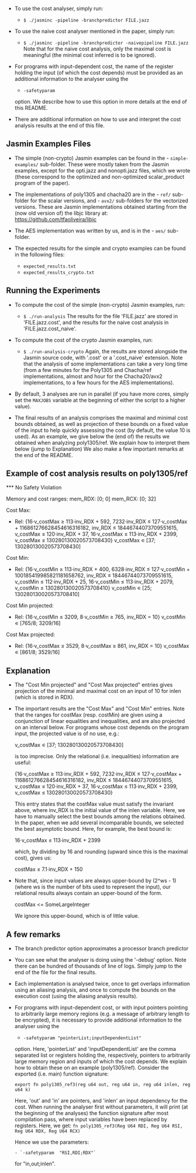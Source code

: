 - To use the cost analyser, simply run:

     - `$ ./jasminc -pipeline -branchpredictor FILE.jazz`

- To use the naive cost analyser mentioned in the paper, simply run:

     - `$ ./jasminc -pipeline -branchpredictor -naivepipeline FILE.jazz`
  Note that for the naive cost analysis, only the maximal cost is
  meaningful (the minimal cost inferred is to be ignored).

- For programs with input-dependent cost, the name of the register
  holding the input (of which the cost depends) must be provided as an
  additional information to the analyser using the

     - `-safetyparam`

  option. We describe how to use this option in more details at the end
  of this README.

- There are additional information on how to use and interpret the
  cost analysis results at the end of this file.

Jasmin Examples Files
--------------------------------------------------------------------
- The simple (non-crypto) Jasmin examples can be found in the
      - `simple-examples/`
  sub-folder.
  These were mostly taken from the Jasmin examples, except for the
  opti.jazz and nonopti.jazz files, which we wrote (these correspond
  to the optimized and non-optimized scalar_product program of the
  paper).

- The implementations of poly1305 and chacha20 are in the
      - `ref/`
  sub-folder for the scalar versions, and
      - `avx2/`
  sub-folders for the vectorized versions.
  These are Jasmin implementations obtained starting from the (now
  old version of) the libjc library at:
  https://github.com/tfaoliveira/libjc

- The AES implementation was written by us, and is in the
       - `aes/`
  sub-folder.

- The expected results for the simple and crypto examples can be found
  in the following files:
     - `expected_results.txt`
     - `expected_results_crypto.txt`


Running the Experiments
--------------------------------------------------------------------
- To compute the cost of the simple (non-crypto) Jasmin examples, run:
     - `$ ./run-analysis`
  The results for the file 'FILE.jazz' are stored in 'FILE.jazz.cost',
  and the results for the naive cost analysis in
  'FILE.jazz.cost_naive'.


- To compute the cost of the crypto Jasmin examples, run:
     - `$ ./run-analysis-crypto`
  Again, the results are stored alongside the Jasmin source code, with
  '.cost' or a '.cost_naive' extension.
  Note that the analysis of some implementations can take a very long
  time (from a few minutes for the Poly1305 and Chacha/ref
  implementations, almost and hour for the Chacha20/avx2
  implementations, to a few hours for the AES implementations).

- By default, 3 analyses are run in parallel (if you have more cores,
  simply set the `MAXJOBS` variable at the beginning of either the
  script to a higher value).

- The final results of an analysis comprises the maximal and minimal
  cost bounds obtained, as well as projection of these bounds on a
  fixed value of the input to help quickly assessing the cost (by
  default, the value 10 is used).
  As an example, we give below the (end of) the results we obtained
	when analyzing poly1305/ref. We explain how to interpret them below
	(jump to Explanation)
  We also make a few important remarks at the end of the README.



Example of cost analysis results on poly1305/ref
--------------------------------------------------------------------

*** No Safety Violation

Memory and cost ranges:
  mem_RDX: [0; 0]
  mem_RCX: [0; 32]
  
Cost Max:
* Rel:
{16·v_costMax ≥ 113·inv_RDX + 592, 7232·inv_RDX ≤ 127·v_costMax +
116861276628454616316182, inv_RDX ≤ 18446744073709551615, v_costMax ≤
120·inv_RDX + 37, 16·v_costMax ≤ 113·inv_RDX + 2399, v_costMax ≤
130280130020573708430}
v_costMax ∊ [37; 130280130020573708430]

Cost Min:
* Rel:
{16·v_costMin ≥ 113·inv_RDX + 400, 6328·inv_RDX ≤ 127·v_costMin +
100185419985821181658762, inv_RDX ≤ 18446744073709551615, v_costMin ≤
112·inv_RDX + 25, 16·v_costMin ≤ 113·inv_RDX + 2079, v_costMin ≤
130280130020573708410}
v_costMin ∊ [25; 130280130020573708410]


Cost Min projected:
* Rel:
{16·v_costMin ≤ 3209, 8·v_costMin ≥ 765, inv_RDX = 10}
v_costMin ∊ [765/8; 3209/16]


Cost Max projected:
* Rel:
{16·v_costMax ≤ 3529, 8·v_costMax ≥ 861, inv_RDX = 10}
v_costMax ∊ [861/8; 3529/16]



Explanation
--------------------------------------------------------------------
- The "Cost Min projected" and "Cost Max projected" entries gives
  projection of the minimal and maximal cost on an input of 10 for
  inlen (which is stored in RDX).

- The important results are the "Cost Max" and "Cost Min" entries.
  Note that the ranges for costMax (resp. costMin) are given using a
  conjunction of linear equalities and inequalities, and are also
  projected on an interval below.
  For programs whose cost depends on the program input, the projected
  value is of no use, e.g.:
  
     v_costMax ∊ [37; 130280130020573708430]

  is too imprecise. Only the relational (i.e. inequalities)
  information are useful:

    {16·v_costMax ≥ 113·inv_RDX + 592, 7232·inv_RDX ≤ 127·v_costMax +
     116861276628454616316182, inv_RDX ≤ 18446744073709551615,
     v_costMax ≤ 120·inv_RDX + 37, 16·v_costMax ≤ 113·inv_RDX + 2399,
     v_costMax ≤ 130280130020573708430}

  This entry states that the costMax value must satisfy the invariant
  above, where inv_RDX is the initial value of the inlen variable.
  Here, we have to manually select the best bounds among the relations
  obtained. In the paper, when we add several incomparable bounds, we
  selected the best asymptotic bound. Here, for example, the best
  bound is:

     16·v_costMax ≤ 113·inv_RDX + 2399

  which, by dividing by 16 and rounding (upward since this is the
  maximal cost), gives us:

     costMax ≤ 7.1·inv_RDX + 150

- Note that, since input values are always upper-bound by (2^ws - 1)
  (where ws is the number of bits used to represent the input), our
  relational results always contain an upper-bound of the form.

     costMax <= SomeLargeInteger

  We ignore this upper-bound, which is of little value.


		
A few remarks
--------------------------------------------------------------------
- The branch predictor option approximates a processor branch predictor

- You can see what the analyser is doing using the '-debug'
  option. Note there can be hundred of thousands of line of
  logs. Simply jump to the end of the file for the final results.

- Each implementation is analysed twice, once to get overlaps
  information using an aliasing analysis, and once to compute the
  bounds on the execution cost (using the aliasing analysis results).

- For programs with input-dependent cost, or with input pointers
  pointing to arbitrarily large memory regions (e.g. a message of
  arbitrary length to be encrypted), it is necessary to provide
  additional information to the analyser using the

     - `-safetyparam "pointerList;inputDependentList"`

  option. Here, 'pointerList' and 'inputDependentList' are the comma
  separated list or registers holding the, respectively, pointers to
  arbitrarily large memory region and inputs of which the cost
  depends.  We explain how to obtain these on an example
  (poly1305/ref).  Consider the exported (i.e. main) function
  signature:

    `export fn
     poly1305_ref3(reg u64 out, reg u64 in, reg u64 inlen, reg u64 k)`

  Here, 'out' and 'in' are pointers, and 'inlen' an input dependency for
  the cost.
  When running the analyser first without parameters, it will print
  (at the beginning of the analyses) the function signature after most
  compilation pass, where input variables have been replaced by
  registers. Here, we get:
     `fn
      poly1305_ref3(Reg U64 RDI, Reg U64 RSI, Reg U64 RDX, Reg U64 RCX)`

  Hence we use the parameters:
  
      - `-safetyparam  "RSI,RDI;RDX"`

  for "in,out;inlen".
  
